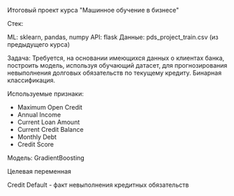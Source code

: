 Итоговый проект курса "Машинное обучение в бизнесе"

Стек:

ML: sklearn, pandas, numpy
API: flask
Данные: pds_project_train.csv (из предыдущего курса)

Задача: Требуется, на основании имеющихся данных о клиентах банка, построить модель, используя обучающий датасет, для прогнозирования невыполнения долговых обязательств по текущему кредиту. Бинарная классификация.

Используемые признаки:

- Maximum Open Credit 
- Annual Income
- Current Loan Amount                   
- Current Credit Balance 
- Monthly Debt
- Credit Score

Модель: GradientBoosting

Целевая переменная

Credit Default - факт невыполнения кредитных обязательств
